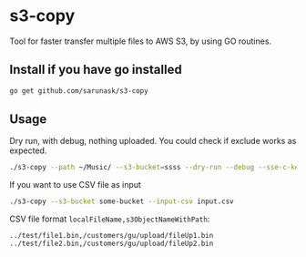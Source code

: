 # s3-copy
Tool for faster transfer multiple files to AWS S3, by using GO routines.

## Install if you have go installed

```bash
go get github.com/sarunask/s3-copy
```

## Usage

Dry run, with debug, nothing uploaded. You could check if exclude works as expected.
```bash
./s3-copy --path ~/Music/ --s3-bucket=ssss --dry-run --debug --sse-c-key 45123qwefawdfgddddadfqwefgqwegdd --exclude '.*\.mp4' --workers 50
```

If you want to use CSV file as input
```bash
./s3-copy --s3-bucket some-bucket --input-csv input.csv
```

CSV file format `localFileName,s3ObjectNameWithPath`:
```csv
../test/file1.bin,/customers/gu/upload/fileUp1.bin
../test/file2.bin,/customers/gu/upload/fileUp2.bin
```